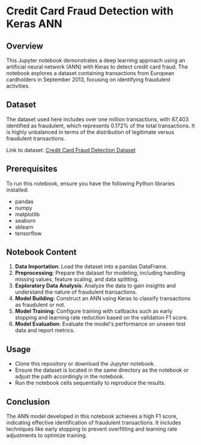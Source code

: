 # Credit Card Fraud Detection with Keras ANN

## Overview
This Jupyter notebook demonstrates a deep learning approach using an artificial neural network (ANN) with Keras to detect credit card fraud. The notebook explores a dataset containing transactions from European cardholders in September 2013, focusing on identifying fraudulent activities.

## Dataset
The dataset used here includes over one million transactions, with 87,403 identified as fraudulent, which represents 0.172% of the total transactions. It is highly unbalanced in terms of the distribution of legitimate versus fraudulent transactions.

Link to dataset: [Credit Card Fraud Detection Dataset](https://www.kaggle.com/datasets/dhanushnarayananr/credit-card-fraud/data)

## Prerequisites
To run this notebook, ensure you have the following Python libraries installed:
- pandas
- numpy
- matplotlib
- seaborn
- sklearn
- tensorflow

## Notebook Content
1. **Data Importation**: Load the dataset into a pandas DataFrame.
2. **Preprocessing**: Prepare the dataset for modeling, including handling missing values, feature scaling, and data splitting.
3. **Exploratory Data Analysis**: Analyze the data to gain insights and understand the nature of fraudulent transactions.
4. **Model Building**: Construct an ANN using Keras to classify transactions as fraudulent or not.
5. **Model Training**: Configure training with callbacks such as early stopping and learning rate reduction based on the validation F1 score.
6. **Model Evaluation**: Evaluate the model's performance on unseen test data and report metrics.

## Usage
- Clone this repository or download the Jupyter notebook.
- Ensure the dataset is located in the same directory as the notebook or adjust the path accordingly in the notebook.
- Run the notebook cells sequentially to reproduce the results.

## Conclusion
The ANN model developed in this notebook achieves a high F1 score, indicating effective identification of fraudulent transactions. It includes techniques like early stopping to prevent overfitting and learning rate adjustments to optimize training.

